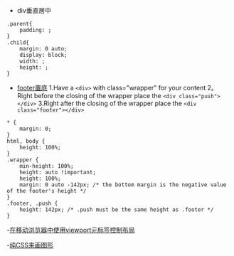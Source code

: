 - div垂直居中
```
.parent{
	padding: ;
}
.child{
	margin: 0 auto;
	display: block;
	width: ;
	height: ;
}
```

- [footer置底](https://stackoverflow.com/questions/42294/how-do-you-get-the-footer-to-stay-at-the-bottom-of-a-web-page?rq=1)
1.Have a `<div>` with class="wrapper" for your content
2。Right before the closing </div> of the wrapper place the `<div class="push"></div>`
3.Right after the closing </div> of the wrapper place the  `<div class="footer"></div>`

```
* {
    margin: 0;
}
html, body {
    height: 100%;
}
.wrapper {
    min-height: 100%;
    height: auto !important;
    height: 100%;
    margin: 0 auto -142px; /* the bottom margin is the negative value of the footer's height */
}
.footer, .push {
    height: 142px; /* .push must be the same height as .footer */
}
```

-[在移动浏览器中使用viewport元标签控制布局](https://developer.mozilla.org/zh-CN/docs/Mobile/Viewport_meta_tag)

-[纯CSS来画图形](http://www.cnblogs.com/jscode/archive/2012/10/19/2730905.html)
